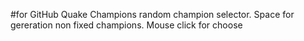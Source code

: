 #for GitHub
Quake Champions random champion selector.
Space for gereration non fixed champions.
Mouse click for choose
